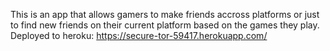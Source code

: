 This is an app that allows gamers to make friends accross platforms or just to find new friends on their current platform based on the games they play. Deployed to heroku: https://secure-tor-59417.herokuapp.com/
